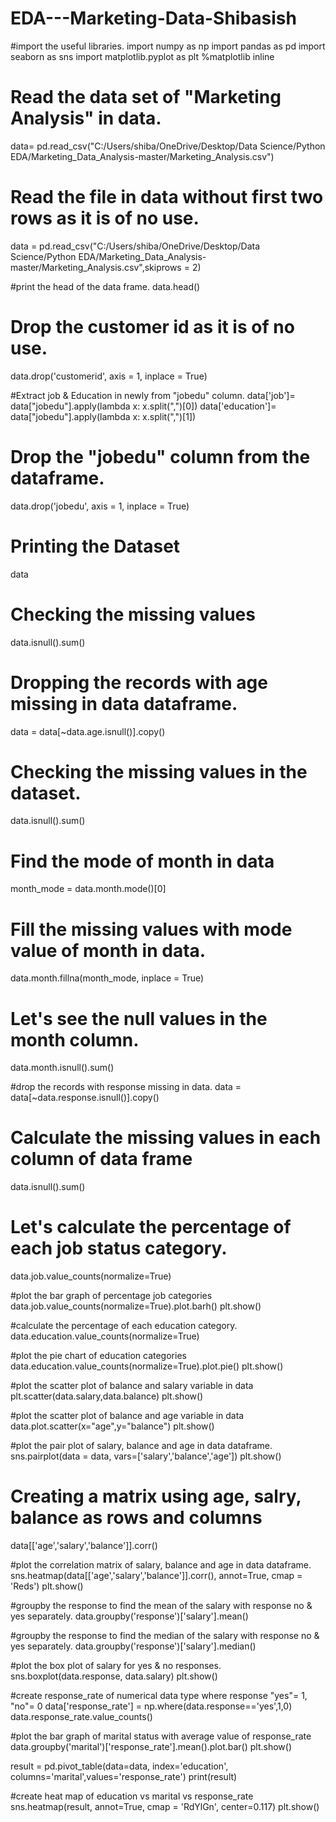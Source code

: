 # EDA---Marketing-Data-Shibasish

#import the useful libraries.
import numpy as np
import pandas as pd
import seaborn as sns
import matplotlib.pyplot as plt
%matplotlib inline

# Read the data set of "Marketing Analysis" in data.
data= pd.read_csv("C:/Users/shiba/OneDrive/Desktop/Data Science/Python EDA/Marketing_Data_Analysis-master/Marketing_Analysis.csv")

# Read the file in data without first two rows as it is of no use.
data = pd.read_csv("C:/Users/shiba/OneDrive/Desktop/Data Science/Python EDA/Marketing_Data_Analysis-master/Marketing_Analysis.csv",skiprows = 2)

#print the head of the data frame.
data.head() 

# Drop the customer id as it is of no use.
data.drop('customerid', axis = 1, inplace = True)

#Extract job  & Education in newly from "jobedu" column.
data['job']= data["jobedu"].apply(lambda x: x.split(",")[0])
data['education']= data["jobedu"].apply(lambda x: x.split(",")[1])

# Drop the "jobedu" column from the dataframe.
data.drop('jobedu', axis = 1, inplace = True)

# Printing the Dataset
data

# Checking the missing values
data.isnull().sum()

# Dropping the records with age missing in data dataframe.
data = data[~data.age.isnull()].copy()

# Checking the missing values in the dataset.
data.isnull().sum()

# Find the mode of month in data
month_mode = data.month.mode()[0]

# Fill the missing values with mode value of month in data.
data.month.fillna(month_mode, inplace = True)


# Let's see the null values in the month column.
data.month.isnull().sum()

#drop the records with response missing in data.
data = data[~data.response.isnull()].copy()

# Calculate the missing values in each column of data frame
data.isnull().sum()

# Let's calculate the percentage of each job status category.
data.job.value_counts(normalize=True)

#plot the bar graph of percentage job categories
data.job.value_counts(normalize=True).plot.barh()
plt.show()

#calculate the percentage of each education category.
data.education.value_counts(normalize=True)

#plot the pie chart of education categories
data.education.value_counts(normalize=True).plot.pie()
plt.show()

#plot the scatter plot of balance and salary variable in data
plt.scatter(data.salary,data.balance)
plt.show()

#plot the scatter plot of balance and age variable in data
data.plot.scatter(x="age",y="balance")
plt.show()


#plot the pair plot of salary, balance and age in data dataframe.
sns.pairplot(data = data, vars=['salary','balance','age'])
plt.show()

# Creating a matrix using age, salry, balance as rows and columns
data[['age','salary','balance']].corr()

#plot the correlation matrix of salary, balance and age in data dataframe.
sns.heatmap(data[['age','salary','balance']].corr(), annot=True, cmap = 'Reds')
plt.show()

#groupby the response to find the mean of the salary with response no & yes separately.
data.groupby('response')['salary'].mean()

#groupby the response to find the median of the salary with response no & yes separately.
data.groupby('response')['salary'].median()

#plot the box plot of salary for yes & no responses.
sns.boxplot(data.response, data.salary)
plt.show()

#create response_rate of numerical data type where response "yes"= 1, "no"= 0
data['response_rate'] = np.where(data.response=='yes',1,0)
data.response_rate.value_counts()

#plot the bar graph of marital status with average value of response_rate
data.groupby('marital')['response_rate'].mean().plot.bar()
plt.show()

result = pd.pivot_table(data=data, index='education', columns='marital',values='response_rate')
print(result)

#create heat map of education vs marital vs response_rate
sns.heatmap(result, annot=True, cmap = 'RdYlGn', center=0.117)
plt.show()

